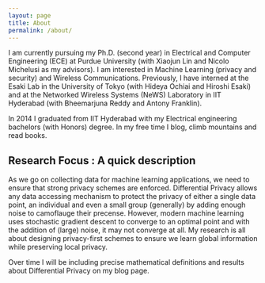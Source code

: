 ```yaml
---
layout: page
title: About
permalink: /about/
---
```


I am currently pursuing my Ph.D. (second year) in Electrical and Computer Engineering (ECE) at Purdue University (with Xiaojun Lin and Nicolo Michelusi as my advisors). I am interested in Machine Learning (privacy and security) and Wireless Communications. Previously, I have interned at the Esaki Lab in the University of Tokyo (with Hideya Ochiai and Hiroshi Esaki) and at the Networked Wireless Systems (NeWS) Laboratory in IIT Hyderabad (with Bheemarjuna Reddy and Antony Franklin).

In 2014 I graduated from IIT Hyderabad with my Electrical engineering bachelors (with Honors) degree. In my free time I blog, climb mountains and read books.

## Research Focus : A quick description

As we go on collecting data for machine learning applications, we need to ensure that strong privacy schemes are enforced. Differential Privacy allows any data accessing mechanism to protect the privacy of either a single data point, an individual and even a small group (generally) by adding enough noise to camoflauge their precense. However, modern machine learning uses stochastic gradient descent to converge to an optimal point and with the addition of (large) noise, it may not converge at all. My research is all about designing privacy-first schemes to ensure we learn global information while preserving local privacy. 

Over time I will be including precise mathematical definitions and results about Differential Privacy on my blog page.

